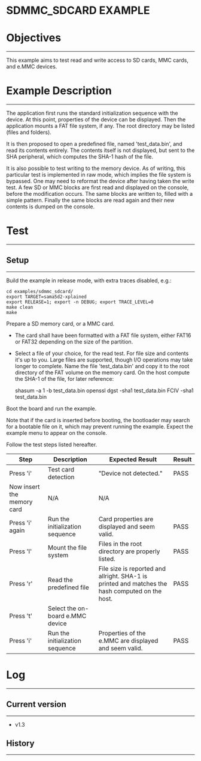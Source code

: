 SDMMC_SDCARD EXAMPLE
============

# Objectives
------------
This example aims to test read and write access to SD cards, MMC cards, and
e.MMC devices.


# Example Description
---------------------
The application first runs the standard initialization sequence with the
device.
At this point, properties of the device can be displayed.
Then the application mounts a FAT file system, if any. The root directory
may be listed (files and folders).

It is then proposed to open a predefined file, named 'test_data.bin', and read
its contents entirely. The contents itself is not displayed, but sent to the
SHA peripheral, which computes the SHA-1 hash of the file.

It is also possible to test writing to the memory device. As of writing, this
particular test is implemented in raw mode, which implies the file system is
bypassed. One may need to reformat the device after having taken the write
test.
A few SD or MMC blocks are first read and displayed on the console, before the
modification occurs. The same blocks are written to, filled with a simple
pattern. Finally the same blocks are read again and their new contents is
dumped on the console.


# Test
------

## Setup
--------
Build the example in release mode, with extra traces disabled, e.g.:

    cd examples/sdmmc_sdcard/
    export TARGET=sama5d2-xplained
    export RELEASE=1; export -n DEBUG; export TRACE_LEVEL=0
    make clean
    make

Prepare a SD memory card, or a MMC card.

* The card shall have been formatted with a FAT file system, either FAT16 or
FAT32 depending on the size of the partition.
* Select a file of your choice, for the read test. For file size and contents
it's up to you. Large files are supported, though I/O operations may take
longer to complete. Name the file 'test_data.bin' and copy it to the root
directory of the FAT volume on the memory card. On the host compute the SHA-1
of the file, for later reference:

    shasum -a 1 -b test_data.bin
    openssl dgst -sha1 test_data.bin
    FCIV -sha1 test_data.bin

Boot the board and run the example.

Note that if the card is inserted before booting, the bootloader may search
for a bootable file on it, which may prevent running the example.
Expect the example menu to appear on the console.

Follow the test steps listed hereafter.

Step | Description | Expected Result | Result
-----|-------------|-----------------|-------
Press 'i' | Test card detection | "Device not detected." | PASS
Now insert the memory card | N/A | N/A
Press 'i' again | Run the initialization sequence | Card properties are displayed and seem valid. | PASS
Press 'l' | Mount the file system | Files in the root directory are properly listed. | PASS
Press 'r' | Read the predefined file | File size is reported and allright. SHA-1 is printed and matches the hash computed on the host. | PASS
Press 't' | Select the on-board e.MMC device | |
Press 'i' | Run the initialization sequence | Properties of the e.MMC are displayed and seem valid. | PASS


# Log
------

## Current version
--------
 - v1.3

## History
--------
